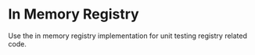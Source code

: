 ﻿# In Memory Registry

Use the in memory registry implementation for unit testing registry related code.